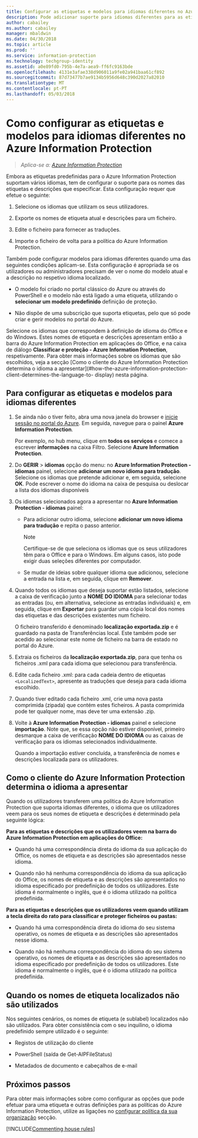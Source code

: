 ```yaml
---
title: Configurar as etiquetas e modelos para idiomas diferentes no Azure Information Protection
description: Pode adicionar suporte para idiomas diferentes para as etiquetas que os utilizadores veem na barra do Information Protection e para todos os modelos que os utilizadores veem, ao especificar os idiomas numa política do Azure Information Protection e importar as traduções.
author: cabailey
ms.author: cabailey
manager: mbaldwin
ms.date: 04/30/2018
ms.topic: article
ms.prod: ''
ms.service: information-protection
ms.technology: techgroup-identity
ms.assetid: a0e89fd0-795b-4e7a-aea9-ff6fc9163bde
ms.openlocfilehash: 4131e3afae338d906011a9fe02a941baa61cf892
ms.sourcegitcommit: 87d73477b7ae9134b5956d648c390d2027a82010
ms.translationtype: MT
ms.contentlocale: pt-PT
ms.lasthandoff: 05/03/2018
---
```

# <a name="how-to-configure-labels-and-templates-for-different-languages-in-azure-information-protection"></a>Como configurar as etiquetas e modelos para idiomas diferentes no Azure Information Protection

>*Aplica-se a: [Azure Information Protection](https://azure.microsoft.com/pricing/details/information-protection)*

Embora as etiquetas predefinidas para o Azure Information Protection suportam vários idiomas, tem de configurar o suporte para os nomes das etiquetas e descrições que especificar. Esta configuração requer que efetue o seguinte:

1. Selecione os idiomas que utilizam os seus utilizadores. 

2. Exporte os nomes de etiqueta atual e descrições para um ficheiro.

3. Edite o ficheiro para fornecer as traduções.

4. Importe o ficheiro de volta para a política do Azure Information Protection.

Também pode configurar modelos para idiomas diferentes quando uma das seguintes condições aplicam-se. Esta configuração é apropriada se os utilizadores ou administradores precisam de ver o nome do modelo atual e a descrição no respetivo idioma localizado.

- O modelo foi criado no portal clássico do Azure ou através do PowerShell e o modelo não está ligado a uma etiqueta, utilizando o **selecionar um modelo predefinido** definição de proteção.

- Não dispõe de uma subscrição que suporta etiquetas, pelo que só pode criar e gerir modelos no portal do Azure.

Selecione os idiomas que correspondem à definição de idioma do Office e do Windows. Estes nomes de etiqueta e descrições apresentam então a barra do Azure Information Protection em aplicações do Office, e na caixa de diálogo **Classificar e proteção - Azure Information Protection**, respetivamente. Para obter mais informações sobre os idiomas que são escolhidos, veja a secção [Como o cliente do Azure Information Protection determina o idioma a apresentar](#how-the-azure-information-protection-client-determines-the-language-to- display) nesta página. 

## <a name="to-configure-labels-and-templates-for-different-languages"></a>Para configurar as etiquetas e modelos para idiomas diferentes

1. Se ainda não o tiver feito, abra uma nova janela do browser e [inicie sessão no portal do Azure](configure-policy.md#signing-in-to-the-azure-portal). Em seguida, navegue para o painel **Azure Information Protection**.
    
    Por exemplo, no hub menu, clique em **todos os serviços** e comece a escrever **informações** na caixa Filtro. Selecione **Azure Information Protection**.

2. Do **GERIR** > **idiomas** opção do menu: no **Azure Information Protection - idiomas** painel, selecione **adicionar um novo idioma para tradução**. Selecione os idiomas que pretende adicionar e, em seguida, selecione **OK**. Pode escrever o nome do idioma na caixa de pesquisa ou deslocar a lista dos idiomas disponíveis

3. Os idiomas selecionados agora a apresentar no **Azure Information Protection - idiomas** painel:
    
    - Para adicionar outro idioma, selecione **adicionar um novo idioma para tradução** e repita o passo anterior. 
        
        > [!NOTE]
        > Certifique-se de que seleciona os idiomas que os seus utilizadores têm para o Office e para o Windows. Em alguns casos, isto pode exigir duas seleções diferentes por computador.
        
    - Se mudar de ideias sobre qualquer idioma que adicionou, selecione a entrada na lista e, em seguida, clique em **Remover**.

4. Quando todos os idiomas que deseja suportar estão listados, selecione a caixa de verificação junto a **NOME DO IDIOMA** para selecionar todas as entradas (ou, em alternativa, selecione as entradas individuais) e, em seguida, clique em **Exportar** para guardar uma cópia local dos nomes das etiquetas e das descrições existentes num ficheiro. 
    
    O ficheiro transferido é denominado **localização exportada.zip** e é guardado na pasta de Transferências local. Este também pode ser acedido ao selecionar este nome de ficheiro na barra de estado no portal do Azure.

5. Extraia os ficheiros da **localização exportada.zip**, para que tenha os ficheiros .xml para cada idioma que selecionou para transferência. 

6. Edite cada ficheiro .xml: para cada cadeia dentro de etiquetas `<LocalizedText>`, apresente as traduções que deseja para cada idioma escolhido. 

7. Quando tiver editado cada ficheiro .xml, crie uma nova pasta comprimida (zipada) que contém estes ficheiros. A pasta comprimida pode ter qualquer nome, mas deve ter uma extensão .zip.

8. Volte à **Azure Information Protection - idiomas** painel e selecione **importação**. Note que, se essa opção não estiver disponível, primeiro desmarque a caixa de verificação **NOME DO IDIOMA** ou as caixas de verificação para os idiomas selecionados individualmente.
    
    Quando a importação estiver concluída, a transferência de nomes e descrições localizada para os utilizadores.

## <a name="how-the-azure-information-protection-client-determines-the-language-to-display"></a>Como o cliente do Azure Information Protection determina o idioma a apresentar

Quando os utilizadores transferem uma política do Azure Information Protection que suporta idiomas diferentes, o idioma que os utilizadores veem para os seus nomes de etiqueta e descrições é determinado pela seguinte lógica:

**Para as etiquetas e descrições que os utilizadores veem na barra do Azure Information Protection em aplicações do Office:**

- Quando há uma correspondência direta do idioma da sua aplicação do Office, os nomes de etiqueta e as descrições são apresentados nesse idioma.

- Quando não há nenhuma correspondência do idioma da sua aplicação do Office, os nomes de etiqueta e as descrições são apresentados no idioma especificado por predefinição de todos os utilizadores. Este idioma é normalmente o inglês, que é o idioma utilizado na política predefinida.

**Para as etiquetas e descrições que os utilizadores veem quando utilizam a tecla direita do rato para classificar e proteger ficheiros ou pastas:**

- Quando há uma correspondência direta do idioma do seu sistema operativo, os nomes de etiqueta e as descrições são apresentados nesse idioma.

- Quando não há nenhuma correspondência do idioma do seu sistema operativo, os nomes de etiqueta e as descrições são apresentados no idioma especificado por predefinição de todos os utilizadores. Este idioma é normalmente o inglês, que é o idioma utilizado na política predefinida.

## <a name="when-localized-label-names-are-not-used"></a>Quando os nomes de etiqueta localizados não são utilizados

Nos seguintes cenários, os nomes de etiqueta (e sublabel) localizados não são utilizados. Para obter consistência com o seu inquilino, o idioma predefinido sempre utilizado é o seguinte:

- Registos de utilização do cliente

- PowerShell (saída de Get-AIPFileStatus)

- Metadados de documento e cabeçalhos de e-mail


## <a name="next-steps"></a>Próximos passos

Para obter mais informações sobre como configurar as opções que pode efetuar para uma etiqueta e outras definições para as políticas do Azure Information Protection, utilize as ligações no [configurar política da sua organização](configure-policy.md#configuring-your-organizations-policy) secção.

[!INCLUDE[Commenting house rules](../includes/houserules.md)]



